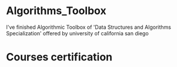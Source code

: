 # Algorithms_Toolbox
I've finished Algorithmic Toolbox of 'Data Structures and Algorithms Specialization' offered by university of california san diego
# Courses certification


